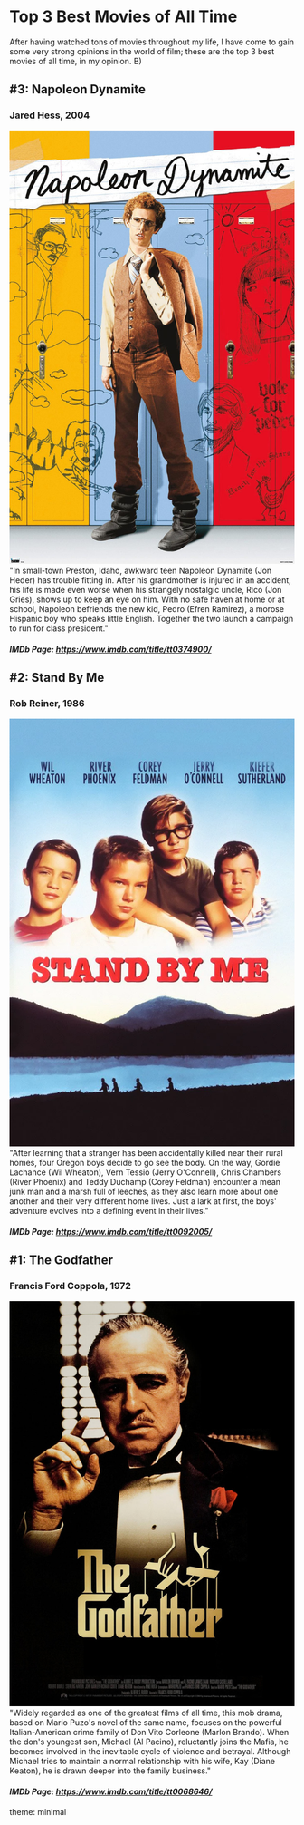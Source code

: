 # Top 3 Best Movies of All Time
After having watched tons of movies throughout my life, I have come to gain some very strong opinions in the world of film; these are the top 3 best movies of all time, in my opinion. B)

## #3: Napoleon Dynamite
### Jared Hess, 2004
![Napoleon Dynamite Movie Poster](napdyn.jpeg)
"In small-town Preston, Idaho, awkward teen Napoleon Dynamite (Jon Heder) has trouble fitting in. After his grandmother is injured in an accident, his life is made even worse when his strangely nostalgic uncle, Rico (Jon Gries), shows up to keep an eye on him. With no safe haven at home or at school, Napoleon befriends the new kid, Pedro (Efren Ramirez), a morose Hispanic boy who speaks little English. Together the two launch a campaign to run for class president."
#### _IMDb Page: https://www.imdb.com/title/tt0374900/_

## #2: Stand By Me
### Rob Reiner, 1986
![Stand By Me Movie Poster](sbm.jpeg)
"After learning that a stranger has been accidentally killed near their rural homes, four Oregon boys decide to go see the body. On the way, Gordie Lachance (Wil Wheaton), Vern Tessio (Jerry O'Connell), Chris Chambers (River Phoenix) and Teddy Duchamp (Corey Feldman) encounter a mean junk man and a marsh full of leeches, as they also learn more about one another and their very different home lives. Just a lark at first, the boys' adventure evolves into a defining event in their lives."
#### _IMDb Page: https://www.imdb.com/title/tt0092005/_

## #1: The Godfather
### Francis Ford Coppola, 1972
![The Godfather Movie Poster](gofdather.jpg)
"Widely regarded as one of the greatest films of all time, this mob drama, based on Mario Puzo's novel of the same name, focuses on the powerful Italian-American crime family of Don Vito Corleone (Marlon Brando). When the don's youngest son, Michael (Al Pacino), reluctantly joins the Mafia, he becomes involved in the inevitable cycle of violence and betrayal. Although Michael tries to maintain a normal relationship with his wife, Kay (Diane Keaton), he is drawn deeper into the family business."
#### _IMDb Page: https://www.imdb.com/title/tt0068646/_

theme: minimal
